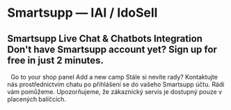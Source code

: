 # Smartsupp — IAI / IdoSell
## Smartsupp Live Chat & Chatbots Integration Don't have Smartsupp account yet? Sign up for free in just 2 minutes.
  Go to your shop panel Add a new camp
Stále si nevíte rady? Kontaktujte nás prostřednictvím chatu po přihlášení se do vašeho Smartsupp účtu. Rádi vám pomůžeme. Upozorňujeme, že zákaznický servis je dostupný pouze v placených balíčcích.

